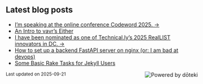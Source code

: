 ## Latest blog posts

<!-- blog start -->
- [I’m speaking at the online conference Codeword 2025. →](https://cfe.dev/events/codeword-conf-2025/)
- [An Intro to vavr’s Either](https://readwriterachel.com/things-i-learned/2025/08/31/vavr-either-intro.html)
- [I have been nominated as one of Technical.ly’s 2025 RealLIST innovators in DC. →](https://technical.ly/workforce/reallist-innovators-2025-dc/)
- [How to set up a backend FastAPI server on nginx (or: I am bad at devops)](https://readwriterachel.com/things-i-learned/2025/07/24/fastapi-and-nginx.html)
- [Some Basic Rake Tasks for Jekyll Users](https://readwriterachel.com/things-i-learned/2025/07/12/rakefiles.html)
<!-- blog end -->

<sub>Last updated on <!-- last_updated start -->2025-09-21<!-- last_updated end --></sub>
<a href="https://doteki.org"><img src="https://img.shields.io/badge/powered_by-d%C5%8Dteki-0?style=flat-square&labelColor=202b2d&color=5E936C" align="right" alt="Powered by dōteki"></a>

